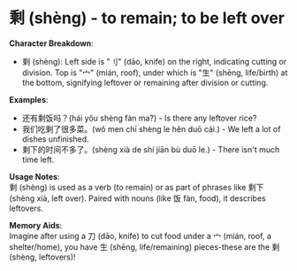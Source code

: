 # **剩 (shèng) - to remain; to be left over**

**Character Breakdown**:  
- 剩 (shèng): Left side is "刂" (dāo, knife) on the right, indicating cutting or division. Top is "宀" (mián, roof), under which is "生" (shēng, life/birth) at the bottom, signifying leftover or remaining after division or cutting.

**Examples**:  
- 还有剩饭吗？(hái yǒu shèng fàn ma?) - Is there any leftover rice?  
- 我们吃剩了很多菜。(wǒ men chī shèng le hěn duō cài.) - We left a lot of dishes unfinished.  
- 剩下的时间不多了。(shèng xià de shí jiān bù duō le.) - There isn't much time left.

**Usage Notes**:  
剩 (shèng) is used as a verb (to remain) or as part of phrases like 剩下 (shèng xià, left over). Paired with nouns (like 饭 fàn, food), it describes leftovers.

**Memory Aids**:  
Imagine after using a 刀 (dāo, knife) to cut food under a 宀 (mián, roof, a shelter/home), you have 生 (shēng, life/remaining) pieces-these are the 剩 (shèng, leftovers)!